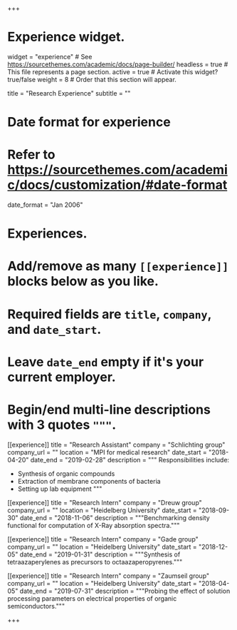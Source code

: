 +++
# Experience widget.
widget = "experience"  # See https://sourcethemes.com/academic/docs/page-builder/
headless = true  # This file represents a page section.
active = true  # Activate this widget? true/false
weight = 8  # Order that this section will appear.

title = "Research Experience"
subtitle = ""

# Date format for experience
#   Refer to https://sourcethemes.com/academic/docs/customization/#date-format
date_format = "Jan 2006"

# Experiences.
#   Add/remove as many `[[experience]]` blocks below as you like.
#   Required fields are `title`, `company`, and `date_start`.
#   Leave `date_end` empty if it's your current employer.
#   Begin/end multi-line descriptions with 3 quotes `"""`.
[[experience]]
  title = "Research Assistant"
  company = "Schlichting group"
  company_url = ""
  location = "MPI for medical research"
  date_start = "2018-04-20"
  date_end = "2019-02-28"
  description = """
  Responsibilities include:
  
  * Synthesis of organic compounds
  * Extraction of membrane components of bacteria
  * Setting up lab equipment
  """

[[experience]]
  title = "Research Intern"
  company = "Dreuw group"
  company_url = ""
  location = "Heidelberg University"
  date_start = "2018-09-30"
  date_end = "2018-11-06"
  description = """Benchmarking density functional for computation of X-Ray absorption spectra."""
  
  [[experience]]
  title = "Research Intern"
  company = "Gade group"
  company_url = ""
  location = "Heidelberg University"
  date_start = "2018-12-05"
  date_end = "2019-01-31"
  description = """Synthesis of tetraazaperylenes as precursors to octaazaperopyrenes."""
  
  
  [[experience]]
  title = "Research Intern"
  company = "Zaumseil group"
  company_url = ""
  location = "Heidelberg University"
  date_start = "2018-04-05"
  date_end = "2019-07-31"
  description = """Probing the effect of solution processing parameters on electrical properties of organic semiconductors."""

+++
